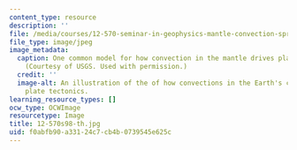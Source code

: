 ```yaml
---
content_type: resource
description: ''
file: /media/courses/12-570-seminar-in-geophysics-mantle-convection-spring-1998/f0abfb90a33124c7cb4b0739545e625c_12-570s98-th.jpg
file_type: image/jpeg
image_metadata:
  caption: One common model for how convection in the mantle drives plate tectonics.
    (Courtesy of USGS. Used with permission.)
  credit: ''
  image-alt: An illustration of the of how convections in the Earth's crust drive
    plate tectonics.
learning_resource_types: []
ocw_type: OCWImage
resourcetype: Image
title: 12-570s98-th.jpg
uid: f0abfb90-a331-24c7-cb4b-0739545e625c
---
```

